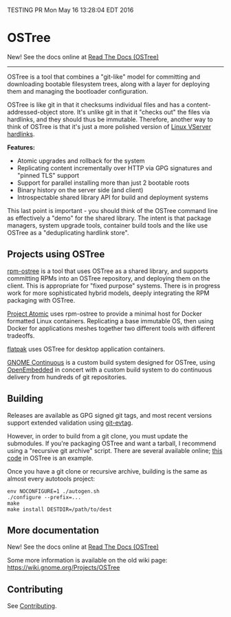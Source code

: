 TESTING PR Mon May 16 13:28:04 EDT 2016

OSTree
======

New! See the docs online at [Read The Docs (OSTree)](https://ostree.readthedocs.org/en/latest/ )

-----

OSTree is a tool that combines a "git-like" model for committing and
downloading bootable filesystem trees, along with a layer for
deploying them and managing the bootloader configuration.

OSTree is like git in that it checksums individual files and has a
content-addressed-object store.  It's unlike git in that it "checks
out" the files via hardlinks, and they should thus be immutable.
Therefore, another way to think of OSTree is that it's just a more
polished version of
[Linux VServer hardlinks](http://linux-vserver.org/index.php?title=util-vserver:Vhashify&oldid=2285).

**Features:**

 - Atomic upgrades and rollback for the system
 - Replicating content incrementally over HTTP via GPG signatures and "pinned TLS" support
 - Support for parallel installing more than just 2 bootable roots
 - Binary history on the server side (and client)
 - Introspectable shared library API for build and deployment systems

This last point is important - you should think of the OSTree command
line as effectively a "demo" for the shared library.  The intent is that
package managers, system upgrade tools, container build tools and the like
use OSTree as a "deduplicating hardlink store".

Projects using OSTree
---------------------

[rpm-ostree](https://github.com/projectatomic/rpm-ostree) is a tool
that uses OSTree as a shared library, and supports committing RPMs
into an OSTree repository, and deploying them on the client.  This is
appropriate for "fixed purpose" systems.  There is in progress work
for more sophisticated hybrid models, deeply integrating the RPM
packaging with OSTree.

[Project Atomic](http://www.projectatomic.io/) uses rpm-ostree to
provide a minimal host for Docker formatted Linux containers.
Replicating a base immutable OS, then using Docker for applications
meshes together two different tools with different tradeoffs.

[flatpak](https://github.com/alexlarsson/xdg-app) uses OSTree
for desktop application containers.

[GNOME Continuous](https://wiki.gnome.org/Projects/GnomeContinuous) is
a custom build system designed for OSTree, using
[OpenEmbedded](http://www.openembedded.org/wiki/Main_Page) in concert
with a custom build system to do continuous delivery from hundreds of
git repositories.

Building
--------

Releases are available as GPG signed git tags, and most recent
versions support extended validation using
[git-evtag](https://github.com/cgwalters/git-evtag).

However, in order to build from a git clone, you must update the
submodules.  If you're packaging OSTree and want a tarball, I
recommend using a "recursive git archive" script.  There are several
available online;
[this code](https://git.gnome.org/browse/ostree/tree/packaging/Makefile.dist-packaging#n11)
in OSTree is an example.

Once you have a git clone or recursive archive, building is the
same as almost every autotools project:

```
env NOCONFIGURE=1 ./autogen.sh
./configure --prefix=...
make
make install DESTDIR=/path/to/dest
```

More documentation
------------------

New! See the docs online at [Read The Docs (OSTree)](https://ostree.readthedocs.org/en/latest/ )

Some more information is available on the old wiki page:
<https://wiki.gnome.org/Projects/OSTree>

Contributing
------------

See [Contributing](CONTRIBUTING.md).

